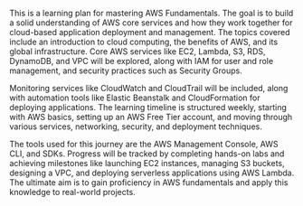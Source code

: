 
This is a learning plan for mastering AWS Fundamentals. The goal is to build a solid understanding of AWS core services and how they work together for cloud-based application deployment and management. The topics covered include an introduction to cloud computing, the benefits of AWS, and its global infrastructure. Core AWS services like EC2, Lambda, S3, RDS, DynamoDB, and VPC will be explored, along with IAM for user and role management, and security practices such as Security Groups.

Monitoring services like CloudWatch and CloudTrail will be included, along with automation tools like Elastic Beanstalk and CloudFormation for deploying applications. The learning timeline is structured weekly, starting with AWS basics, setting up an AWS Free Tier account, and moving through various services, networking, security, and deployment techniques.

The tools used for this journey are the AWS Management Console, AWS CLI, and SDKs. Progress will be tracked by completing hands-on labs and achieving milestones like launching EC2 instances, managing S3 buckets, designing a VPC, and deploying serverless applications using AWS Lambda. The ultimate aim is to gain proficiency in AWS fundamentals and apply this knowledge to real-world projects.